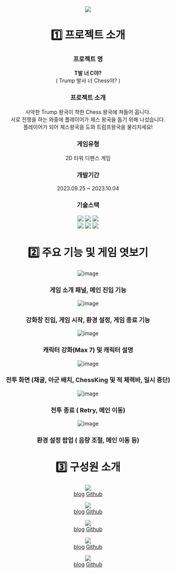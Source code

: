 <div align="center">
<img src="https://capsule-render.vercel.app/api?&type=waving&color=gradient&customColorList=0,2,2,5,30&reversal=true&height=250&section=header&text=T발%20너%20C야?&fontSize=90&fontColor=F8F2C1"/><br/>

  # 1️⃣ 프로젝트 소개
### 프로젝트 명 
**T발 너 C야?**<br/>( Trump 발사 너 Chess야? )
### 프로젝트 소개  
사악한 Trump 왕국이 착한 Chess 왕국에 쳐들어 옵니다.<br/>
서로 전쟁을 하는 와중에 플레이어가 체스 왕국을 돕기 위해 나섰습니다.<br/>
플레이어가 되어 체스왕국을 도와 트럼프왕국을 물리치세요!
### 게임유형 
2D 타워 디펜스 게임
### 개발기간 
2023.09.25 ~ 2023.10.04
### 기술스택
<img src="https://img.shields.io/badge/CSharp-512BD4?style=flat&logo=csharp&logoColor=white" />
<img src="https://img.shields.io/badge/Unity-000000?style=flat&logo=unity&logoColor=white" />
<img src="https://img.shields.io/badge/VisualStudio-5C2D91?style=flat&logo=visualstudio&logoColor=white" /><br/>
<img src="https://img.shields.io/badge/Github-181717?style=flat&logo=github&logoColor=white" />
<img src="https://img.shields.io/badge/FIGMA-F24E1E?style=flat&logo=figma&logoColor=white" />
<img src="https://img.shields.io/badge/Notion-F8F2E9?style=flat&logo=notion&logoColor=white" />



# 2️⃣ 주요 기능 및 게임 엿보기



![image](https://github.com/Sparta-JandP/TfootAreYouC/assets/141598175/f22fb96e-51b2-465c-870a-d5d03c1d0d0f)




### 게임 소개 패널, 메인 진입 기능



![image](https://github.com/Sparta-JandP/TfootAreYouC/assets/141598175/36a0d5d0-4896-4adf-bb83-21dd8ae70064)



### 강화창 진입, 게임 시작, 환경 설정, 게임 종료 기능



![image](https://github.com/Sparta-JandP/TfootAreYouC/assets/141598175/dcd8dae7-af85-4452-b1de-076e62b3d4a0)



### 캐릭터 강화(Max 7) 및 캐릭터 설명



![image](https://github.com/Sparta-JandP/TfootAreYouC/assets/141598175/1413e1c2-c72c-46f3-9af2-4e100ec62eac)



### 전투 화면 (채굴, 아군 배치, ChessKing 및 적 체력바, 일시 중단)



![image](https://github.com/Sparta-JandP/TfootAreYouC/assets/141598175/a0df2a24-86e2-477a-8486-1ba5f62af50a)



### 전투 종료 ( Retry, 메인 이동)



![image](https://github.com/Sparta-JandP/TfootAreYouC/assets/141598175/3c18b3ac-5089-44c1-b9a4-46c2447a7a5c)



### 환경 설정 팝업 ( 음량 조절, 메인 이동 등)






# 3️⃣ 구성원 소개



<img src="https://img.shields.io/badge/김경원-000000?style=for-the-badge&logo=googlebard&logoColor=darkpink" /><br/>
[blog](https://blog.naver.com/gr1996) [Github](https://github.com/y5ask82)<br/>



<img src="https://img.shields.io/badge/김민석-58A616?style=for-the-badge&logo=googlebard&logoColor=white" /><br/>
[blog](https://bastian0748.tistory.com/) [Github](https://github.com/ms0753)<br/>



<img src="https://img.shields.io/badge/어하림-FFB71B?style=for-the-badge&logo=googlebard&logoColor=purple" /><br/>
[blog](https://chickenunity.tistory.com/) [Github](https://github.com/eohalim)<br/>



<img src="https://img.shields.io/badge/이현지-5056E5?style=for-the-badge&logo=googlebard&logoColor=yellow" /><br/>
[blog](https://szloveleesz.tistory.com/) [Github](https://github.com/szlovelee)<br/>



<img src="https://img.shields.io/badge/조병우-FF7F7F?style=for-the-badge&logo=googlebard&logoColor=darkgray" /><br/>
[blog](https://whquddn11.tistory.com/) [Github](https://github.com/Nightshadow0911)<br/>

</div>
